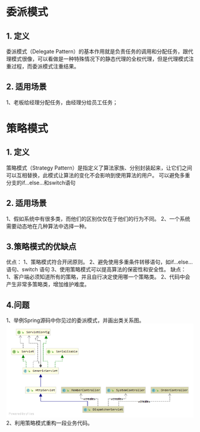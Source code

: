 # **委派模式**
## 1. 定义
委派模式（Delegate Pattern）的基本作用就是负责任务的调用和分配任务，跟代理模式很像，可以看做是一种特殊情况下的静态代理的全权代理，但是代理模式注重过程，而委派模式注重结果。
## 2. 适用场景
1、老板给经理分配任务，由经理分给员工任务；

# **策略模式**
## 1. 定义
策略模式（Strategy Pattern）是指定义了算法家族、分别封装起来，让它们之间可以互相替换，此模式让算法的变化不会影响到使用算法的用户。
可以避免多重分支的if...else...和switch语句
## 2. 适用场景
1、假如系统中有很多类，而他们的区别仅仅在于他们的行为不同。
2、一个系统需要动态地在几种算法中选择一种。

## 3.策略模式的优缺点
优点：
1、策略模式符合开闭原则。
2、避免使用多重条件转移语句，如if...else...语句、switch 语句
3、使用策略模式可以提高算法的保密性和安全性。
缺点：
1、客户端必须知道所有的策略，并且自行决定使用哪一个策略类。
2、代码中会产生非常多策略类，增加维护难度。

## 4.问题
1、举例Spring源码中你见过的委派模式，并画出类关系图。
![Image text](./DispatcherServlet.png)
2、利用策略模式重构一段业务代码。
